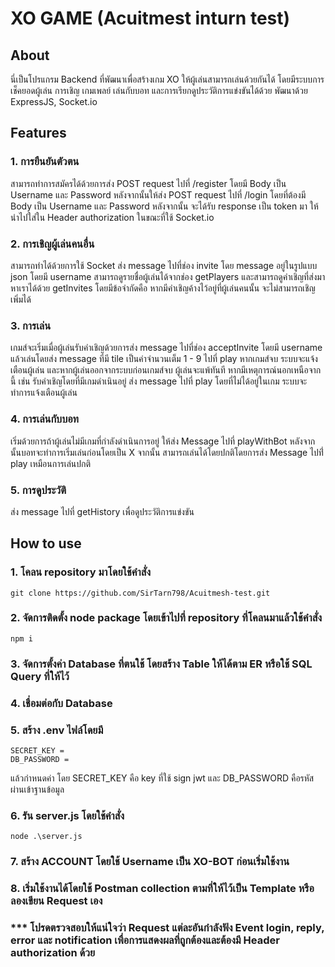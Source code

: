# XO GAME (Acuitmest inturn test)
## About
นี่เป็นโปรแกรม Backend ที่พัฒนาเพื่อสร้างเกม XO ให้ผู้เล่นสามารถเล่นด้วยกันได้
โดยมีระบบการเช็คยอดผู้เล่น การเชิญ เกมเพลย์ เล่นกับบอท และการเรียกดูประวัติการแข่งขันได้ด้วย
พัฒนาด้วย ExpressJS, Socket.io

## Features
### 1. การยืนยันตัวตน
สามารถทำการสมัครได้ด้วยการส่ง POST request ไปที่ /register โดยมี Body เป็น Username และ Password
หลังจากนั้นให้ส่ง POST request ไปที่ /login โดยที่ต้องมี Body เป็น Username และ Password หลังจากนั้น
จะได้รับ response เป็น token มา ให้นำไปใส่ใน Header authorization ในขณะที่ใช้ Socket.io
### 2. การเชิญผู้เล่นคนอื่น
สามารถทำได้ด้วยการใช้ Socket ส่ง message ไปที่ช่อง invite โดย message อยู่ในรูปแบบ json โดยมี username
สามารถดูรายชื่อผู้เล่นได้จากช่อง getPlayers และสามารถดูคำเชิญที่ส่งมาหาเราได้ด้วย getInvites โดยมีข้อจำกัดคือ
หากมีคำเชิญค้างไว้อยู่ที่ผู้เล่นคนนั้น จะไม่สามารถเชิญเพิ่มได้
### 3. การเล่น
เกมส์จะเริ่มเมื่อผู้เล่นรับคำเชิญด้วยการส่ง message ไปที่ช่อง acceptInvite โดยมี username แล้วเล่นโดยส่ง message ที่มี
tile เป็นค่าจำนวนเต็ม 1 - 9 ไปที่ play หากเกมส์จบ ระบบจะแจ้งเตือนผู้เล่น และหากผู้เล่นออกจากระบบก่อนเกมส์จบ ผู้เล่นจะแพ้ทันที
หากมีเหตุการณ์นอกเหนือจากนี้ เช่น รับคำเชิญโดยที่มีเกมดำเนินอยู่ ส่ง message ไปที่ play โดยที่ไม่ได้อยู่ในเกม ระบบจะทำการแจ้งเตือนผู้เล่น
### 4. การเล่นกับบอท
เริ่มด้วยการถ้าผู้เล่นไม่มีเกมที่กำลังดำเนินการอยู่ ให้ส่ง Message ไปที่ playWithBot หลังจากนั้นบอทจะทำการเริ่มเล่นก่อนโดยเป็น X จากนั้น
สามารถเล่นได้โดยปกติโดยการส่ง Message ไปที่่ play เหมือนการเล่นปกติ
### 5. การดูประวัติ
ส่ง message ไปที่ getHistory เพื่อดูประวัติการแข่งขัน

## How to use
### 1. โคลน repository มาโดยใช้คำสั่ง
```
git clone https://github.com/SirTarn798/Acuitmesh-test.git
```
### 2. จัดการติดตั้ง node package โดยเข้าไปที่ repository ที่โคลนมาแล้วใช้คำสั่ง 
```
npm i
```
### 3. จัดการตั้งค่า Database ที่ตนใช้ โดยสร้าง Table ให้ได้ตาม ER หรือใช้ SQL Query ที่ให้ไว้
### 4. เชื่อมต่อกับ Database
### 5. สร้าง .env ไฟล์โดยมี
```
SECRET_KEY = 
DB_PASSWORD =
```
แล้วกำหนดค่า โดย SECRET_KEY คือ key ที่ใช้ sign jwt และ DB_PASSWORD คือรหัสผ่านเข้าฐานข้อมูล
### 6. รัน server.js โดยใช้คำสั่ง
```
node .\server.js
```
### 7. สร้าง ACCOUNT โดยใช้ Username เป็น XO-BOT ก่อนเริ่มใช้งาน
### 8. เริ่มใช้งานได้โดยใช้ Postman collection ตามที่ให้ไว้เป็น Template หรือลองเขียน Request เอง
### *** โปรดตรวจสอบให้แน่ใจว่า Request แต่ละอันกำลังฟัง Event login, reply, error และ notification เพื่อการแสดงผลที่ถูกต้องและต้องมี Header authorization ด้วย





